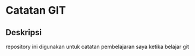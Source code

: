 # Catatan GIT

## Deskripsi

repository ini digunakan untuk catatan pembelajaran saya ketika belajar git
